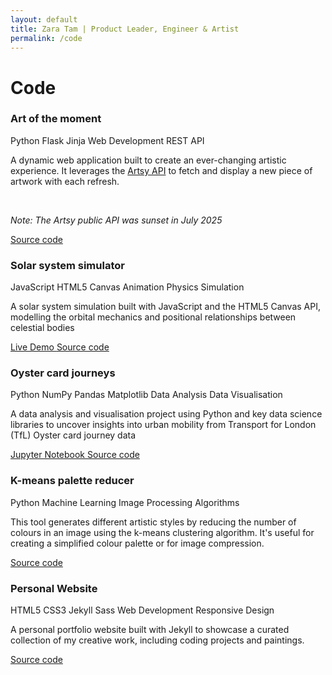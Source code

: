 ```yaml
---
layout: default
title: Zara Tam | Product Leader, Engineer & Artist
permalink: /code
---
```

<h1><span class="underline">Code</span></h1>


<div class="projects-grid">
  <div class="project-card" data-tech="python flask" data-type="web">
    <div class="project-header">
      <h3>Art of the moment</h3>
      <div class="tech-badges">
        <span class="tech-badge python">Python</span>
        <span class="tech-badge flask">Flask</span>
        <span class="tech-badge jinja">Jinja</span>
        <span class="tech-badge web-development">Web Development</span>
        <span class="tech-badge rest-api">REST API</span>
      </div>
    </div>
    <div class="project-description">
      <p>A dynamic web application built to create an ever-changing artistic experience. It leverages the <a href="https://developers.artsy.net/" target="_blank" rel="noopener noreferrer">Artsy API</a> to fetch and display a new piece of artwork with each refresh.</p>
      <br>
      <p><em>Note: The Artsy public API was sunset in July 2025</em></p>
    </div>
    <div class="project-links">
      <a href="https://github.com/ZaraTam/art" class="code-link" target="_blank" rel="noopener noreferrer">
        <i class="fab fa-github"></i>Source code
      </a>
    </div>
  </div>

  <div class="project-card" data-tech="javascript html5 canvas" data-type="visualization">
    <div class="project-header">
      <h3>Solar system simulator</h3>
      <div class="tech-badges">
        <span class="tech-badge javascript">JavaScript</span>
        <span class="tech-badge html5">HTML5 Canvas</span>
        <span class="tech-badge animation">Animation</span>
        <span class="tech-badge physics">Physics Simulation</span>
      </div>
    </div>
    <div class="project-description">
      <p>A solar system simulation built with JavaScript and the HTML5 Canvas API, modelling the orbital mechanics and positional relationships between celestial bodies</p>
    </div>
    <div class="project-links">
      <a href="https://zaratam.github.io/solar-system/" class="code-link demo-link" target="_blank" rel="noopener noreferrer">
        <i class="fas fa-external-link-alt"></i>Live Demo
      </a>
      <a href="https://github.com/ZaraTam/solar-system" class="code-link" target="_blank" rel="noopener noreferrer">
        <i class="fab fa-github"></i>Source code
      </a>
    </div>
  </div>

  <div class="project-card" data-tech="python data-analysis" data-type="data-analysis">
    <div class="project-header">
      <h3>Oyster card journeys</h3>
      <div class="tech-badges">
        <span class="tech-badge python">Python</span>
        <span class="tech-badge numpy">NumPy</span>
        <span class="tech-badge pandas">Pandas</span>
        <span class="tech-badge matplotlib">Matplotlib</span>
        <span class="tech-badge data-analysis">Data Analysis</span>
        <span class="tech-badge data-visualization">Data Visualisation</span>
      </div>
    </div>
    <div class="project-description">
      <p>A data analysis and visualisation project using Python and key data science libraries to uncover insights into urban mobility from Transport for London (TfL) Oyster card journey data</p>
    </div>
    <div class="project-links">
      <a href="https://github.com/ZaraTam/oyster/blob/master/oyster.ipynb" class="code-link demo-link" target="_blank" rel="noopener noreferrer">
        <i class="fas fa-chart-bar"></i>Jupyter Notebook
      </a>
      <a href="https://github.com/ZaraTam/oyster" class="code-link" target="_blank" rel="noopener noreferrer">
        <i class="fab fa-github"></i>Source code
      </a>
    </div>
  </div>

  <div class="project-card" data-tech="python data-analysis" data-type="visualization">
    <div class="project-header">
      <h3>K-means palette reducer</h3>
      <div class="tech-badges">
        <span class="tech-badge python">Python</span>
        <span class="tech-badge machine-learning">Machine Learning</span>
        <span class="tech-badge image-processing">Image Processing</span>
        <span class="tech-badge algorithms">Algorithms</span>
      </div>
    </div>
    <div class="project-description">
      <p>This tool generates different artistic styles by reducing the number of colours in an image using the k-means clustering algorithm. It's useful for creating a simplified colour palette or for image compression.</p>
    </div>
    <div class="project-links">
      <a href="https://github.com/ZaraTam/kmeans-palette-reducer" class="code-link" target="_blank" rel="noopener noreferrer">
        <i class="fab fa-github"></i>Source code
      </a>
    </div>
  </div>

  <div class="project-card" data-tech="html css jekyll" data-type="web">
    <div class="project-header">
      <h3>Personal Website</h3>
      <div class="tech-badges">
        <span class="tech-badge html5">HTML5</span>
        <span class="tech-badge css3">CSS3</span>
        <span class="tech-badge jekyll">Jekyll</span>
        <span class="tech-badge sass">Sass</span>
        <span class="tech-badge web-development">Web Development</span>
        <span class="tech-badge responsive-design">Responsive Design</span>
      </div>
    </div>
    <div class="project-description">
      <p>A personal portfolio website built with Jekyll to showcase a curated collection of my creative work, including coding projects and paintings.</p>
    </div>
    <div class="project-links">
      <a href="https://github.com/ZaraTam/website" class="code-link" target="_blank" rel="noopener noreferrer">
        <i class="fab fa-github"></i>Source code
      </a>
    </div>
  </div>
</div>
